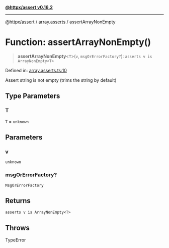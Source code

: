 [**@httpx/assert v0.16.2**](../../README.md)

***

[@httpx/assert](../../README.md) / [array.asserts](../README.md) / assertArrayNonEmpty

# Function: assertArrayNonEmpty()

> **assertArrayNonEmpty**\<`T`\>(`v`, `msgOrErrorFactory?`): `asserts v is ArrayNonEmpty<T>`

Defined in: [array.asserts.ts:10](https://github.com/belgattitude/httpx/blob/7682ae8e8bf25ac4dbe7ea6b3b3dbe40b897e70c/packages/assert/src/array.asserts.ts#L10)

Assert string is not empty (trims the string by default)

## Type Parameters

### T

`T` = `unknown`

## Parameters

### v

`unknown`

### msgOrErrorFactory?

`MsgOrErrorFactory`

## Returns

`asserts v is ArrayNonEmpty<T>`

## Throws

TypeError
